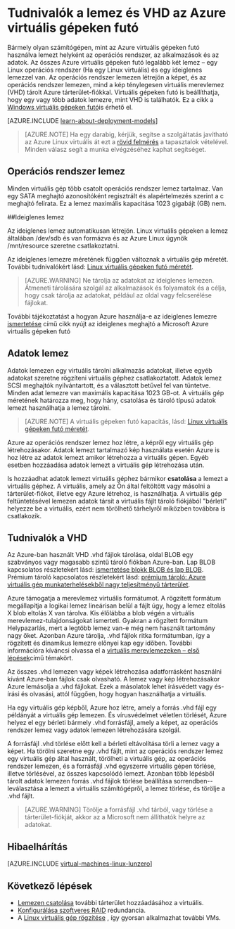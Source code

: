 <properties
    pageTitle="Lemez és a Linux VMs VHD |} Microsoft Azure"
    description="Tudjon meg többet a lemez és VHD alapjai Linux virtuális gépeken futó Azure-ban."
    services="virtual-machines-linux"
    documentationCenter=""
    authors="cynthn"
    manager="timlt"
    editor="tysonn"
    tags="azure-resource-manager,azure-service-management"/>

<tags
    ms.service="virtual-machines-linux"
    ms.workload="infrastructure-services"
    ms.tgt_pltfrm="vm-linux"
    ms.devlang="na"
    ms.topic="article"
    ms.date="06/16/2016"
    ms.author="cynthn"/>

# <a name="about-disks-and-vhds-for-azure-virtual-machines"></a>Tudnivalók a lemez és VHD az Azure virtuális gépeken futó

Bármely olyan számítógépen, mint az Azure virtuális gépeken futó használva lemezt helyként az operációs rendszer, az alkalmazások és az adatok. Az összes Azure virtuális gépeken futó legalább két lemez – egy Linux operációs rendszer (Ha egy Linux virtuális) és egy ideiglenes lemezzel van. Az operációs rendszer lemezen létrejön a képet, és az operációs rendszer lemezen, mind a kép ténylegesen virtuális merevlemez (VHD) tárolt Azure tárterület-fiókkal. Virtuális gépeken futó is beállíthatja, hogy egy vagy több adatok lemezre, mint VHD is találhatók. Ez a cikk a [Windows virtuális gépeken futó](virtual-machines-windows-about-disks-vhds.md)is érhető el.

[AZURE.INCLUDE [learn-about-deployment-models](../../includes/learn-about-deployment-models-both-include.md)]

> [AZURE.NOTE] Ha egy darabig, kérjük, segítse a szolgáltatás javítható az Azure Linux virtuális át ezt a [rövid felmérés](https://aka.ms/linuxdocsurvey) a tapasztalok vételével. Minden válasz segít a munka elvégzéséhez kaphat segítséget.

## <a name="operating-system-disk"></a>Operációs rendszer lemez

Minden virtuális gép több csatolt operációs rendszer lemez tartalmaz. Van egy SATA meghajtó azonosítóként regisztrált és alapértelmezés szerint a c meghajtó felirata. Ez a lemez maximális kapacitása 1023 gigabájt (GB) nem. 

##<a name="temporary-disk"></a>Ideiglenes lemez

Az ideiglenes lemez automatikusan létrejön. Linux virtuális gépeken a lemez általában /dev/sdb és van formázva és az Azure Linux ügynök /mnt/resource szeretne csatlakoztatni.

Az ideiglenes lemezre méretének függően változnak a virtuális gép méretét. További tudnivalókért lásd: [Linux virtuális gépeken futó méretét](virtual-machines-linux-sizes.md).

>[AZURE.WARNING] Ne tárolja az adatokat az ideiglenes lemezen. Átmeneti tárolására szolgál az alkalmazások és folyamatok és a célja, hogy csak tárolja az adatokat, például az oldal vagy felcserélése fájlokat. 

További tájékoztatást a hogyan Azure használja-e az ideiglenes lemezre [ismertetése](https://blogs.msdn.microsoft.com/mast/2013/12/06/understanding-the-temporary-drive-on-windows-azure-virtual-machines/) című cikk nyújt az ideiglenes meghajtó a Microsoft Azure virtuális gépeken futó

## <a name="data-disk"></a>Adatok lemez

Adatok lemezen egy virtuális tárolni alkalmazás adatokat, illetve egyéb adatokat szeretne rögzíteni virtuális géphez csatlakoztatott. Adatok lemez SCSI meghajtók nyilvántartott, és a választott betűvel fel van tüntetve.  Minden adat lemezre van maximális kapacitása 1023 GB-ot. A virtuális gép méretének határozza meg, hogy hány, csatolása és tároló típusú adatok lemezt használhatja a lemez tárolni.

>[AZURE.NOTE] A virtuális gépeken futó kapacitás, lásd: [Linux virtuális gépeken futó méretét](virtual-machines-linux-sizes.md).

Azure az operációs rendszer lemez hoz létre, a képről egy virtuális gép létrehozásakor. Adatok lemezt tartalmazó kép használata esetén Azure is hoz létre az adatok lemezt amikor létrehozza a virtuális gépen. Egyéb esetben hozzáadása adatok lemezt a virtuális gép létrehozása után.

Is hozzáadhat adatok lemezt virtuális géphez bármikor **csatolása** a lemezt a virtuális géphez. A virtuális, amely az Ön által feltöltött vagy másolni a tárterület-fiókot, illetve egy Azure létrehoz, is használhatja. A virtuális gép feltüntetésével lemezen adatok társít a virtuális fájlt tároló fiókjából "bérleti" helyezze be a virtuális, ezért nem törölhető tárhelyről miközben továbbra is csatlakozik.

## <a name="about-vhds"></a>Tudnivalók a VHD

Az Azure-ban használt VHD .vhd fájlok tárolása, oldal BLOB egy szabványos vagy magasabb szintű tároló fiókban Azure-ban. Lap BLOB kapcsolatos részletekért lásd: [ismertetése blokk BLOB és lap BLOB](https://msdn.microsoft.com/library/ee691964.aspx). Prémium tároló kapcsolatos részletekért lásd: [prémium tároló: Azure virtuális gép munkaterhelésekből nagy teljesítményű tárterület](../storage/storage-premium-storage.md).

Azure támogatja a merevlemez virtuális formátumot. A rögzített formátum megállapítja a logikai lemez lineárisan belül a fájlt úgy, hogy a lemez eltolás X blob eltolás X van tárolva. Kis élőlábba a blob végén a virtuális merevlemez-tulajdonságokat ismerteti. Gyakran a rögzített formátum Helypazarlás, mert a legtöbb lemez van-e még nem használt tartomány nagy őket. Azonban Azure tárolja, .vhd fájlok ritka formátumban, így a rögzített és dinamikus lemezre előnyei kap egy időben. További információra kíváncsi olvassa el a [virtuális merevlemezeken – első lépések](https://technet.microsoft.com/library/dd979539.aspx)című témakört.

Az összes .vhd lemezen vagy képek létrehozása adatforrásként használni kívánt Azure-ban fájlok csak olvasható. A lemez vagy kép létrehozásakor Azure lemásolja a .vhd fájlokat. Ezek a másolatok lehet írásvédett vagy és-írási és olvasási, attól függően, hogy hogyan használhatja a virtuális.

Ha egy virtuális gép képből, Azure hoz létre, amely a forrás .vhd fájl egy példányát a virtuális gép lemezen. És vírusvédelmet véletlen törlését, Azure helyez el egy bérleti bármely .vhd forrásfájl, amely a képet, az operációs rendszer lemez vagy adatok lemezen létrehozására szolgál.

A forrásfájl .vhd törlése előtt kell a bérleti eltávolítása törli a lemez vagy a képet. Ha törölni szeretne egy .vhd fájlt, mint az operációs rendszer lemez egy virtuális gép által használt, törölheti a virtuális gép, az operációs rendszer lemezen, és a forrásfájl .vhd egyszerre virtuális gépen törlése, illetve törlésével, az összes kapcsolódó lemezt. Azonban több lépésből tárolt adatok lemezen forrás .vhd fájlok törlése beállítása sorrendben--leválasztása a lemezt a virtuális számítógépről, a lemez törlése, és törölje a .vhd fájlt.

>[AZURE.WARNING] Törölje a forrásfájl .vhd tárból, vagy törlése a tárterület-fiókját, akkor az a Microsoft nem állíthatók helyre az adatokat.


## <a name="troubleshooting"></a>Hibaelhárítás
[AZURE.INCLUDE [virtual-machines-linux-lunzero](../../includes/virtual-machines-linux-lunzero.md)]

## <a name="next-steps"></a>Következő lépések

-  [Lemezen csatolása](virtual-machines-linux-add-disk.md) további tárterület hozzáadásához a virtuális.
-  [Konfigurálása szoftveres RAID](virtual-machines-linux-configure-raid.md) redundancia.
-  A [Linux virtuális gép rögzítése](virtual-machines-linux-classic-capture-image.md) , így gyorsan alkalmazhat további VMs.


